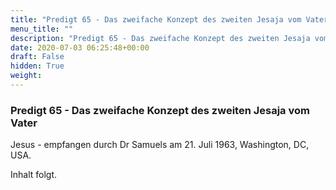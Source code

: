 ```yaml
---
title: "Predigt 65 - Das zweifache Konzept des zweiten Jesaja vom Vater"
menu_title: ""
description: "Predigt 65 - Das zweifache Konzept des zweiten Jesaja vom Vater"
date: 2020-07-03 06:25:48+00:00
draft: False
hidden: True
weight:
---
```

### Predigt 65 - Das zweifache Konzept des zweiten Jesaja vom Vater

Jesus - empfangen durch Dr Samuels am 21. Juli 1963, Washington, DC, USA.

Inhalt folgt.
